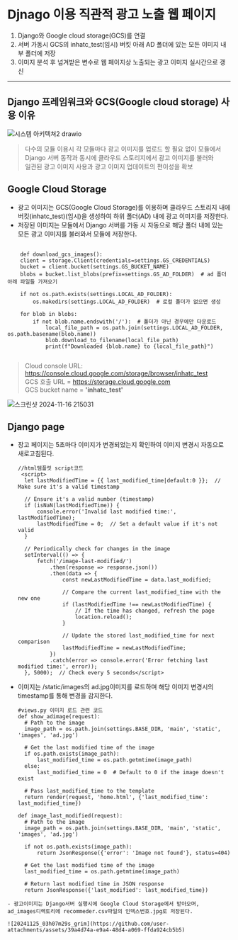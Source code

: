 # Djnago 이용 직관적 광고 노출 웹 페이지

1. Django와 Google cloud storage(GCS)를 연결
2. 서버 가동시 GCS의 inhatc_test(임시) 버킷 아래 AD 폴더에 있는 모든 이미지 내부 폴더에 저장
3. 이미지 분석 후 넘겨받은 변수로 웹 페이지상 노출되는 광고 이미지 실시간으로 갱신

<hr>

## Django 프레임워크와 GCS(Google cloud storage) 사용 이유

![시스템 아키텍쳐2 drawio](https://github.com/user-attachments/assets/28bc40cc-b495-4bb4-84ec-bd550786ea16)

> 다수의 모듈 이용시 각 모듈마다 광고 이미지를 업로드 할 필요 없이 모듈에서  
> Django 서버 동작과 동시에 클라우드 스토리지에서 광고 이미지를 불러와  
> 일관된 광고 이미지 사용과 광고 이미지 업데이트의 편이성을 확보

## Google Cloud Storage

- 광고 이미지는 GCS(Google Cloud Storage)를 이용하며 클라우드 스토리지 내에 버킷(inhatc_test)(임시)을 생성하여 하위 폴더(AD) 내에 광고 이미지를 저장한다.
- 저장된 이미지는 모듈에서 Django 서버를 가동 시 자동으로 해당 폴더 내에 있는 모든 광고 이미지를 불러와서 모듈에 저장한다.
<pre>
  <code>
    def download_gcs_images():
    client = storage.Client(credentials=settings.GS_CREDENTIALS)
    bucket = client.bucket(settings.GS_BUCKET_NAME)
    blobs = bucket.list_blobs(prefix=settings.GS_AD_FOLDER)  # ad 폴더 아래 파일들 가져오기

    if not os.path.exists(settings.LOCAL_AD_FOLDER):
        os.makedirs(settings.LOCAL_AD_FOLDER)  # 로컬 폴더가 없으면 생성

    for blob in blobs:
        if not blob.name.endswith('/'):  # 폴더가 아닌 경우에만 다운로드
            local_file_path = os.path.join(settings.LOCAL_AD_FOLDER, os.path.basename(blob.name))
            blob.download_to_filename(local_file_path)
            print(f"Downloaded {blob.name} to {local_file_path}")
  </code>
</pre>

> Cloud console URL: https://console.cloud.google.com/storage/browser/inhatc_test   
> GCS 호출 URL = https://storage.cloud.google.com   
> GCS bucket name = **'inhatc_test'**

![스크린샷 2024-11-16 215031](https://github.com/user-attachments/assets/ca7a7602-7a6d-42f3-94e9-06214bc62fb4)



## Django page

- 장고 페이지는 5초마다 이미지가 변경되었는지 확인하여 이미지 변경시 자동으로 새로고침된다.
  ```
  //html템플릿 script코드
   <script>
    let lastModifiedTime = {{ last_modified_time|default:0 }};  // Make sure it's a valid timestamp

    // Ensure it's a valid number (timestamp)
    if (isNaN(lastModifiedTime)) {
        console.error('Invalid last modified time:', lastModifiedTime);
        lastModifiedTime = 0;  // Set a default value if it's not valid
    }

    // Periodically check for changes in the image
    setInterval(() => {
        fetch('/image-last-modified/')
            .then(response => response.json())
            .then(data => {
                const newLastModifiedTime = data.last_modified;

                // Compare the current last_modified_time with the new one
                if (lastModifiedTime !== newLastModifiedTime) {
                    // If the time has changed, refresh the page
                    location.reload();
                }

                // Update the stored last_modified_time for next comparison
                lastModifiedTime = newLastModifiedTime;
            })
            .catch(error => console.error('Error fetching last modified time:', error));
    }, 5000);  // Check every 5 seconds</script>
  ```
- 이미지는 /static/images의 ad.jpg이미지를 로드하며 해당 이미지 변경시의 timestamp를 통해 변경을 감지한다.
  ```
  #views.py 이미지 로드 관련 코드
  def show_adimage(request):
    # Path to the image
    image_path = os.path.join(settings.BASE_DIR, 'main', 'static', 'images', 'ad.jpg')
    
    # Get the last modified time of the image
    if os.path.exists(image_path):
        last_modified_time = os.path.getmtime(image_path)
    else:
        last_modified_time = 0  # Default to 0 if the image doesn't exist

    # Pass last_modified_time to the template
    return render(request, 'home.html', {'last_modified_time': last_modified_time})

  def image_last_modified(request):
    # Path to the image
    image_path = os.path.join(settings.BASE_DIR, 'main', 'static', 'images', 'ad.jpg')

    if not os.path.exists(image_path):
        return JsonResponse({'error': 'Image not found'}, status=404)
    
    # Get the last modified time of the image
    last_modified_time = os.path.getmtime(image_path)
    
    # Return last modified time in JSON response
    return JsonResponse({'last_modified': last_modified_time})
 ```
- 광고이미지는 Django서버 실행시에 Google Cloud Storage에서 받아오며, ad_images디렉토리에 recommeder.csv파일의 인덱스번호.jpg로 저장된다.

![20241125_03h07m29s_grim](https://github.com/user-attachments/assets/39a4d74a-e9a4-48d4-a069-ffda924cb5b5)
